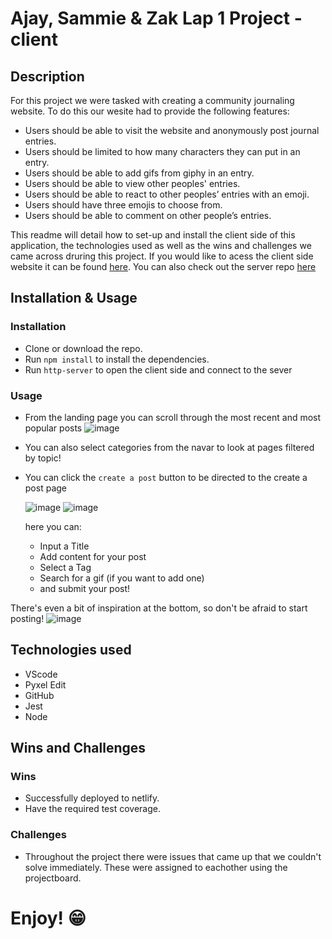 # Ajay, Sammie & Zak Lap 1 Project - client

## Description

For this project we were tasked with creating a community journaling website. To do this our wesite had to provide the following features:

* Users should be able to visit the website and anonymously post journal entries.
* Users should be limited to how many characters they can put in an entry.
* Users should be able to add gifs from giphy in an entry.
* Users should be able to view other peoples' entries.
* Users should be able to react to other peoples’ entries with an emoji.
* Users should have three emojis to choose from.
* Users should be able to comment on other people’s entries.

This readme will detail how to set-up and install the client side of this application, the technologies used as well as the wins and challenges we came across druring this project. If you would like to acess the client side website it can be found [here](https://sazjournalismproject.netlify.app/). You can also check out the server repo [here](https://github.com/zakgogi/journalism-lap-1-server)

## Installation & Usage

### Installation

* Clone or download the repo.
* Run `npm install` to install the dependencies.
* Run `http-server` to open the client side and connect to the sever

### Usage

* From the landing page you can scroll through the most recent and most popular posts
  ![image](https://user-images.githubusercontent.com/44873112/125068392-55e58000-e0ad-11eb-9a4a-16be0df65d98.png)

* You can also select categories from the navar to look at pages filtered by topic!
* You can click the `create a post` button to be directed to the create a post page
  
  ![image](https://user-images.githubusercontent.com/44873112/125068488-71e92180-e0ad-11eb-9fbe-ebfb56eb858b.png)
  ![image](https://user-images.githubusercontent.com/44873112/125068595-8e855980-e0ad-11eb-8ba8-cd1551108cf1.png)

  here you can:
  * Input a Title
  * Add content for your post
  * Select a Tag
  * Search for a gif (if you want to add one)
  * and submit your post!
  
There's even a bit of inspiration at the bottom, so don't be afraid to start posting!
![image](https://user-images.githubusercontent.com/44873112/125068715-b4aaf980-e0ad-11eb-8723-585338c866c9.png)

## Technologies used

* VScode
* Pyxel Edit
* GitHub
* Jest
* Node

## Wins and Challenges

### Wins

* Successfully deployed to netlify.
* Have the required test coverage.

### Challenges

* Throughout the project there were issues that came up that we couldn't solve immediately. These were assigned to eachother using the projectboard.

# Enjoy! 😁
